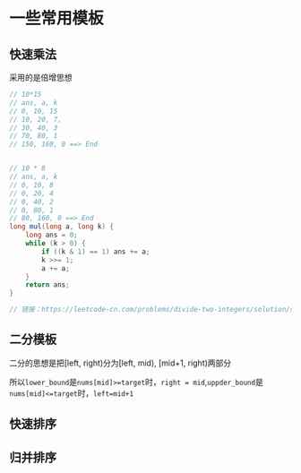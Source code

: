# 一些常用模板

## 快速乘法

采用的是倍增思想

```java
// 10*15
// ans, a, k
// 0, 10, 15
// 10, 20, 7,
// 30, 40, 3
// 70, 80, 1
// 150, 160, 0 ==> End


// 10 * 8
// ans, a, k
// 0, 10, 8
// 0, 20, 4
// 0, 40, 2
// 0, 80, 1
// 80, 160, 0 ==> End
long mul(long a, long k) {
    long ans = 0;
    while (k > 0) {
        if ((k & 1) == 1) ans += a;
        k >>= 1;
        a += a;
    }
    return ans;
}

// 链接：https://leetcode-cn.com/problems/divide-two-integers/solution/shua-chuan-lc-er-fen-bei-zeng-cheng-fa-j-m73b/

```


## 二分模板

二分的思想是把[left, right)分为[left, mid), [mid+1, right)两部分

所以`lower_bound`是`nums[mid]>=target`时，`right = mid`,`uppder_bound`是`nums[mid]<=target`时，`left=mid+1`


## 快速排序


## 归并排序 

